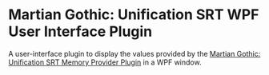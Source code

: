 # Martian Gothic: Unification SRT WPF User Interface Plugin

A user-interface plugin to display the values provided by the
[Martian Gothic: Unification SRT Memory Provider Plugin](https://github.com/kapdap/mgu-srt-provider)
in a WPF window.